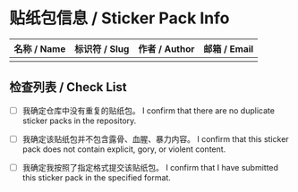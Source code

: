 # 贴纸包信息 / Sticker Pack Info

| 名称 / Name | 标识符 / Slug | 作者 / Author | 邮箱 / Email |
|-------------|--------------|---------------|--------------|
|             |              |               |              |


## 检查列表 / Check List

- [ ] 我确定仓库中没有重复的贴纸包。
  I confirm that there are no duplicate sticker packs in the repository.

- [ ] 我确定该贴纸包并不包含露骨、血腥、暴力内容。
  I confirm that this sticker pack does not contain explicit, gory, or violent content.

- [ ] 我确定我按照了指定格式提交该贴纸包。
  I confirm that I have submitted this sticker pack in the specified format.